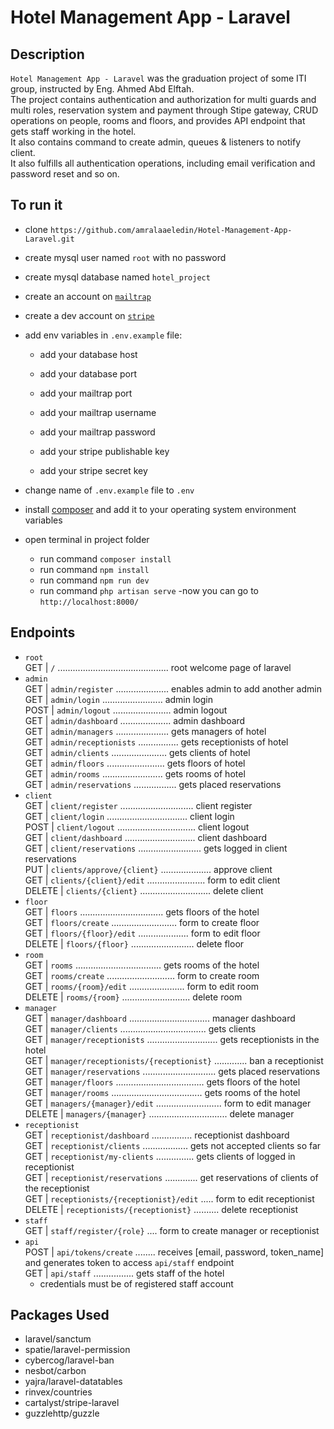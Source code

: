 # Hotel Management App - Laravel

## Description
`Hotel Management App - Laravel` was the graduation project of some ITI group, instructed by Eng. Ahmed Abd Elftah. <br />
The project contains authentication and authorization for multi guards and multi roles, reservation system and payment through Stipe gateway, CRUD operations on people, rooms and floors, and provides API endpoint that gets staff working in the hotel. <br />
It also contains command to create admin, queues & listeners to notify client. <br />
It also fulfills all authentication operations, including email verification and password reset and so on.


## To run it
- clone `https://github.com/amralaaeledin/Hotel-Management-App-Laravel.git`
- create mysql user named `root` with no password
- create mysql database named `hotel_project`
- create an account on [`mailtrap`](mailtrap.io) 
- create a dev account on [`stripe`](https://dashboard.stripe.com/register) 
- add env variables in `.env.example` file:
  - add your database host
  - add your database port

  - add your mailtrap port
  - add your mailtrap username
  - add your mailtrap password

  - add your stripe publishable key
  - add your stripe secret key

- change name of `.env.example` file to `.env`
- install [composer](https://getcomposer.org) and add it to your operating system environment variables
- open terminal in project folder
  - run command `composer install` 
  - run command `npm install` 
  - run command `npm run dev` 
  - run command `php artisan serve` 
-now you can go to `http://localhost:8000/` 

## Endpoints
- `root` <br />
  GET   |     `/` ............................................ root welcome page of laravel   
- `admin` <br />
  GET        |  `admin/register` ..................... enables admin to add another admin  
  GET        |  `admin/login` ........................ admin login  
  POST       |  `admin/logout` ....................... admin logout  
  GET        |  `admin/dashboard` .................... admin dashboard  
  GET        |  `admin/managers` ..................... gets managers of hotel  
  GET        |  `admin/receptionists` ................ gets receptionists of hotel  
  GET        |  `admin/clients` ...................... gets clients of hotel  
  GET        |  `admin/floors` ....................... gets floors of hotel  
  GET        |  `admin/rooms` ........................ gets rooms of hotel  
  GET        |  `admin/reservations` ................. gets placed reservations 
- `client` <br />
  GET        |  `client/register` ............................. client register  
  GET        |  `client/login` ................................ client login  
  POST       |  `client/logout` ............................... client logout  
  GET        |  `client/dashboard` ............................ client dashboard  
  GET        |  `client/reservations` ......................... gets logged in client reservations  
  PUT        |  `clients/approve/{client}` .................... approve client  
  GET        |  `clients/{client}/edit` ....................... form to edit client   
  DELETE     |  `clients/{client}` ............................ delete client 
- `floor` <br />
  GET        |  `floors` ................................. gets floors of the hotel  
  GET        |  `floors/create` .......................... form to create floor  
  GET        |  `floors/{floor}/edit` .................... form to edit floor  
  DELETE     |  `floors/{floor}` ......................... delete floor 
- `room` <br />
  GET        |  `rooms` .................................. gets rooms of the hotel  
  GET        |  `rooms/create` ........................... form to create room  
  GET        |  `rooms/{room}/edit` ...................... form to edit room  
  DELETE     |  `rooms/{room}` ........................... delete room 
- `manager` <br />
  GET        |  `manager/dashboard` ................................ manager dashboard  
  GET        |  `manager/clients` .................................. gets clients  
  GET        |  `manager/receptionists` ............................ gets receptionists in the hotel  
  GET        |  `manager/receptionists/{receptionist}` ............. ban a receptionist   
  GET        |  `manager/reservations` ............................. gets placed reservations  
  GET        |  `manager/floors` ................................... gets floors of the hotel   
  GET        |  `manager/rooms` .................................... gets rooms of the hotel  
  GET        |  `managers/{manager}/edit` .......................... form to edit manager  
  DELETE     |  `managers/{manager}` ............................... delete manager 
- `receptionist` <br />
  GET        |   `receptionist/dashboard` ................ receptionist dashboard  
  GET        |   `receptionist/clients` .................. gets not accepted clients so far  
  GET        |   `receptionist/my-clients` ............... gets clients of logged in receptionist   
  GET        |   `receptionist/reservations` ............. get reservations of clients of the receptionist  
  GET        |   `receptionists/{receptionist}/edit` ..... form to edit receptionist  
  DELETE     |   `receptionists/{receptionist}` .......... delete receptionist  
- `staff` <br />
  GET        |   `staff/register/{role}` .... form to create manager or receptionist
- `api` <br />
  POST       |   `api/tokens/create` ........ receives [email, password, token_name] and generates token to access `api/staff` endpoint <br />
  GET        |   `api/staff` ................ gets staff of the hotel  
  - credentials must be of registered staff account  


## Packages Used 
- laravel/sanctum
- spatie/laravel-permission
- cybercog/laravel-ban
- nesbot/carbon
- yajra/laravel-datatables
- rinvex/countries
- cartalyst/stripe-laravel
- guzzlehttp/guzzle
